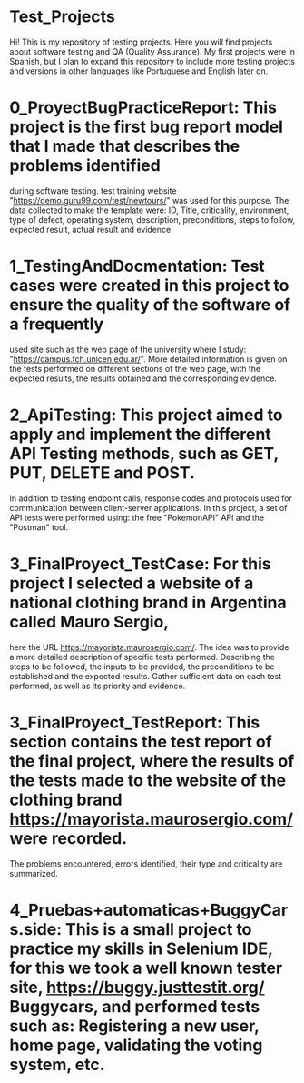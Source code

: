 # Test_Projects


Hi! This is my repository of testing projects. Here you will find projects about software 
testing and QA (Quality Assurance). My first projects were in Spanish, but I plan to expand 
this repository to include more testing projects and versions in other languages like Portuguese and English later on.

# 0_ProyectBugPracticeReport: This project is the first bug report model that I made that describes the problems identified
during software testing. test training website "https://demo.guru99.com/test/newtours/" was used for this purpose. 
The data collected to make the template were: ID, Title, criticality, environment, type of defect, operating system,
description, preconditions, steps to follow, expected result, actual result and evidence.

# 1_TestingAndDocmentation:  Test cases were created in this project to ensure the quality of the software of a frequently 
used site such as the web page of the university where I study: "https://campus.fch.unicen.edu.ar/". More detailed information 
is given on the tests performed on different sections of the web page, with the expected results, the results obtained and the corresponding evidence.

# 2_ApiTesting: This project aimed to apply and implement the different API Testing methods, such as GET, PUT, DELETE and POST.
In addition to testing endpoint calls, response codes and protocols used for communication between client-server applications.
In this project, a set of API tests were performed using: the free "PokemonAPI" API and the "Postman" tool.

# 3_FinalProyect_TestCase: For this project I selected a website of a national clothing brand in Argentina called Mauro Sergio, 
here the URL https://mayorista.maurosergio.com/. The idea was to provide a more detailed description of specific tests performed.
Describing the steps to be followed, the inputs to be provided, the preconditions to be established and the expected results. 
Gather sufficient data on each test performed, as well as its priority and evidence.

# 3_FinalProyect_TestReport: This section contains the test report of the final project, where the results of the tests made to the website of the clothing brand https://mayorista.maurosergio.com/ were recorded.
The problems encountered, errors identified, their type and criticality are summarized.

# 4_Pruebas+automaticas+BuggyCars.side: This is a small project to practice my skills in Selenium IDE, for this we took a well known tester site, https://buggy.justtestit.org/ Buggycars, and performed tests such as: Registering a new user, home page, validating the voting system, etc.
